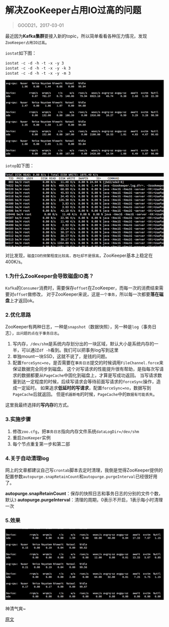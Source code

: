 

解决ZooKeeper占用IO过高的问题
====================
> GOOD21，2017-03-01

最近因为**Kafka集群**要接入新的topic，所以简单看看各种压力情况，发现`ZooKeeper占用IO过高`。

`iostat`如下图：
```
iostat -c -d -h -t -x -y 3
iostat -c -d -h -t -x -y -k 3
iostat -c -d -h -t -x -y -m 3
```

![iostat](images/1.iostat.png)

`iotop`如下图：

![iotop](images/2.iotop.png)

对比发现，`磁盘IO的频繁程度比较高，吞吐却不是很高`，ZooKeeper基本上稳定在400K/s。


### 1.为什么ZooKeeper会导致磁盘IO高？
`Kafka`的`Consumer`消费时，需要保存`offset`在ZooKeeper，而每一次的消费结束需要对`offset`做修改，
对于ZooKeeper来说，这是`一个事务`，所以每一次都要**落在磁盘**上才返回ok。


### 2.优化思路
ZooKeeper有两种日志，一种是`snapshot`（数据快照），另一种是`log`（事务日志），`出问题的点在于事务日志`。

1. 写内存，`/dev/shm`是系统内存划分出的一块区域，默认大小是系统内存的一半，可以通过`df -h`看到。我们可以把事务log写到这里
2. 单独mount一块SSD，这就不说了，是钱的问题。
3. 配置`forceSync=no`，是否需要在`事务日志`提交的时候调用`FileChannel.force`来保证数据完全同步到磁盘。
这个对写请求的性能提升很有帮助，是指每次写请求的数据都要从`PageCache`中固化到磁盘上，才算是写成功返回。
当写请求数量到达一定程度的时候，后续写请求会等待前面写请求的`forceSync`操作，造成一定延时。
如果追求**低延时的写请求**，配置`forceSync=no`，数据写到`PageCache`后就返回。
但是`机器断电`的时候，`PageCache`中的`数据有可能丢失`。

这里我最终选择的**写内存**的方式。


### 3.实施步骤
1. 修改`zoo.cfg`，把`事务日志`指向内存文件系统`dataLogDir=/dev/shm`
2. 重启`ZooKeeper`实例
3. 每个节点重复第一步和第二部


### 4.关于自动清理log
网上的文章都建议自己写`crontab`脚本去定时清理，我倒是觉得ZooKeeper提供的
配置参数`autopurge.snapRetainCount`和`autopurge.purgeInterval`已经很好用了。

**autopurge.snapRetainCount**：保存的快照日志和事务日志的分别的文件个数，默认`3`
**autopurge.purgeInterval**：清理的周期，0表示不开启，1表示每小时清理一次


### 5.效果

![iostat](images/3.iostat.png)

神清气爽~


[原文](https://www.good21.com/2017/03/01/fix-zookeeper-io/)

